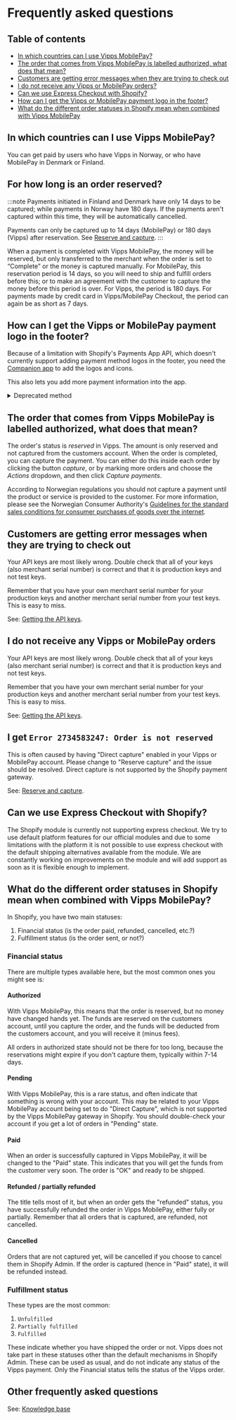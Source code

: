 <!-- START_METADATA
---
title: Vipps/MobilePay Shopify Plugins FAQ
description: Frequently asked questions for the Shopify plugins.
pagination_next: null
pagination_prev: null
---
END_METADATA -->

# Frequently asked questions

<!-- START_COMMENT -->
## Table of contents

- [In which countries can I use Vipps MobilePay?](#in-which-countries-can-i-use-vipps-mobilepay)
- [The order that comes from Vipps MobilePay is labelled authorized, what does that mean?](#the-order-that-comes-from-vipps-mobilepay-is-labelled-authorized-what-does-that-mean)
- [Customers are getting error messages when they are trying to check out](#customers-are-getting-error-messages-when-they-are-trying-to-check-out)
- [I do not receive any Vipps or MobilePay orders?](#i-do-not-receive-any-vipps-or-mobilepay-orders)
- [Can we use Express Checkout with Shopify?](#can-we-use-express-checkout-with-shopify)
- [How can I get the Vipps or MobilePay payment logo in the footer?](#how-can-i-get-the-vipps-or-mobilepay-payment-logo-in-the-footer)
- [What do the different order statuses in Shopify mean when combined with Vipps MobilePay](#what-do-the-different-order-statuses-in-shopify-mean-when-combined-with-vipps-mobilepay)
<!-- END_COMMENT -->

## In which countries can I use Vipps MobilePay?

You can get paid by users who have Vipps in Norway, or who have MobilePay in Denmark or Finland.

## For how long is an order reserved?

:::note
Payments initiated in Finland and Denmark have only 14 days to be captured; while
payments in Norway have 180 days.
If the payments aren't captured within this time, they will be automatically cancelled.

Payments can only be captured up to 14 days (MobilePay) or 180 days (Vipps) after reservation.
See [Reserve and capture](https://developer.vippsmobilepay.com/docs/knowledge-base/reserve-and-capture/).
:::

When a payment is completed with Vipps MobilePay, the money will be reserved, but only transferred to the merchant when the order is set to “Complete” or the money is captured manually. For MobilePay, this reservation period is 14 days, so you will need to ship and fulfill orders before this; or to make an agreement with the customer to capture the money before this period is over. For Vipps, the period is 180 days. For payments made by credit card in Vipps/MobilePay Checkout, the period can again be as short as 7 days.


## How can I get the Vipps or MobilePay payment logo in the footer?

Because of a limitation with Shopify's Payments App API, which doesn't currently support adding payment method logos in the footer,
you need the [Companion app](companion.md) to add the logos and icons.

This also lets you add more payment information into the app.


<details>
<summary>Deprecated method</summary>
<div>
Alternatively, to add the Vipps or MobilePay logo in the footer, you'll can the theme files by adding/editing a line of code in your footer or where you'll want the logos to appear. An example would be, but needs testing in your shop before using:

```liquid
{% assign enabled_payment_types = 'vipps,payment_2,payment_3' | remove: ' ' | split: ',' %}
```
</div>
</details>





## The order that comes from Vipps MobilePay is labelled authorized, what does that mean?

The order's status is *reserved* in Vipps. The amount is only reserved and not
captured from the customers account. When the order is completed, you can capture
the payment. You can either do this inside each order by clicking the button
*capture*, or by marking more orders and choose the *Actions* dropdown, and then click *Capture payments*.

According to Norwegian regulations you should not capture a payment until the
product or service is provided to the customer. For more information,
please see the Norwegian Consumer Authority's
[Guidelines for the standard sales conditions for consumer purchases of goods over the internet](https://www.forbrukertilsynet.no/english/guidelines/guidelines-the-standard-sales-conditions-consumer-purchases-of-goods-the-internet).

## Customers are getting error messages when they are trying to check out

Your API keys are most likely wrong. Double check that all of your keys
(also merchant serial number) is correct and that it is production keys
and not test keys.

Remember that you have your own merchant serial number for your production
keys and another merchant serial number from your test keys.
This is easy to miss.

See:
[Getting the API keys](https://developer.vippsmobilepay.com/docs/knowledge-base/api-keys/).

## I do not receive any Vipps or MobilePay orders

Your API keys are most likely wrong. Double check that all of your keys
(also merchant serial number) is correct and that it is production keys
and not test keys.

Remember that you have your own merchant serial number for your production
keys and another merchant serial number from your test keys.
This is easy to miss.

See:
[Getting the API keys](https://developer.vippsmobilepay.com/docs/knowledge-base/api-keys/).

## I get `Error 2734583247: Order is not reserved`

This is often caused by having "Direct capture" enabled in your Vipps or MobilePay account. Please change to "Reserve capture" and the issue should be resolved. Direct capture is not supported by the Shopify payment gateway.

See:
[Reserve and capture](https://developer.vippsmobilepay.com/docs/knowledge-base/reserve-and-capture).

## Can we use Express Checkout with Shopify?

The Shopify module is currently not supporting express checkout. We try to use default platform features for our official modules and due to some limitations with the platform it is not possible to use express checkout with the default shipping alternatives available from the module. We are constantly working on improvements on the module and will add support as soon as it is flexible enough to implement.


## What do the different order statuses in Shopify mean when combined with Vipps MobilePay?

In Shopify, you have two main statuses:

1. Financial status (is the order paid, refunded, cancelled, etc.?)
2. Fulfillment status (is the order sent, or not?)

### Financial status

There are multiple types available here, but the most common ones you might see is:

#### Authorized

With Vipps MobilePay, this means that the order is reserved, but no money have changed hands yet. The funds are reserved on the customers account, until you capture the order, and the funds will be deducted from the customers account, and you will receive it (minus fees).

All orders in authorized state should not be there for too long, because the reservations might expire if you don't capture them, typically within 7-14 days.

#### Pending

With Vipps MobilePay, this is a rare status, and often indicate that something is wrong with your account. This may be related to your Vipps MobilePay account being set to do "Direct Capture", which is not supported by the Vipps MobilePay gateway in Shopify. You should double-check your account if you get a lot of orders in "Pending" state.

#### Paid

When an order is successfully captured in Vipps MobilePay, it will be changed to the "Paid" state. This indicates that you will get the funds from the customer very soon. The order is "OK" and ready to be shipped.

#### Refunded / partially refunded

The title tells most of it, but when an order gets the "refunded" status, you have successfully refunded the order in Vipps MobilePay, either fully or partially. Remember that all orders that is captured, are refunded, not cancelled.

#### Cancelled

Orders that are not captured yet, will be cancelled if you choose to cancel them in Shopify Admin. If the order is captured (hence in "Paid" state), it will be refunded instead.

### Fulfillment status

These types are the most common:

1. `Unfulfilled`
2. `Partially fulfilled`
3. `Fulfilled`

These indicate whether you have shipped the order or not. Vipps does not take part in these statuses other than the default mechanisms in Shopify Admin. These can be used as usual, and do not indicate any status of the Vipps payment. Only the Financial status tells the status of the Vipps order.

## Other frequently asked questions

See:
[Knowledge base](https://developer.vippsmobilepay.com/docs/knowledge-base/reserve-and-capture/#what-is-the-difference-between-reserve-capture-and-direct-capture)
